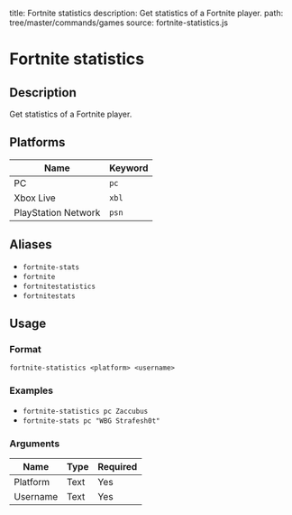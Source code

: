 title: Fortnite statistics
description: Get statistics of a Fortnite player.
path: tree/master/commands/games
source: fortnite-statistics.js

# Fortnite statistics

## Description

Get statistics of a Fortnite player.

## Platforms

| Name                | Keyword |
|---------------------|---------|
| PC                  | `pc`    |
| Xbox Live           | `xbl`   |
| PlayStation Network | `psn`   |

## Aliases

* `fortnite-stats`
* `fortnite`
* `fortnitestatistics`
* `fortnitestats`

## Usage

### Format

`fortnite-statistics <platform> <username>`

### Examples

* `fortnite-statistics pc Zaccubus`
* `fortnite-stats pc "WBG Strafesh0t"`

### Arguments

| Name     | Type   | Required |
|----------|--------|----------|
| Platform | Text   | Yes      |
| Username | Text   | Yes      |
